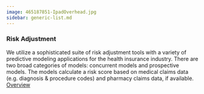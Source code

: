 ```yaml
---
image: 465187851-IpadOverhead.jpg
sidebar: generic-list.md
---
```


### Risk Adjustment

We utilize a sophisticated suite of risk adjustment tools with a variety of predictive modeling applications for the health insurance industry. There are two broad categories of models: concurrent models and prospective models. The models calculate a risk score based on medical claims data (e.g. diagnosis & procedure codes) and pharmacy claims data, if available.
[Overview]

[Overview]: http://google.com
